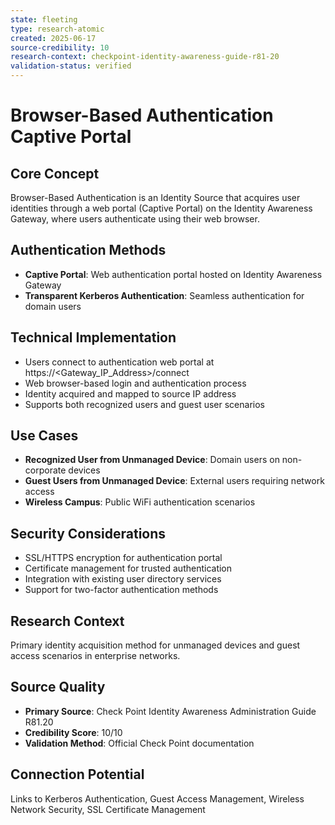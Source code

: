 ```yaml
---
state: fleeting
type: research-atomic
created: 2025-06-17
source-credibility: 10
research-context: checkpoint-identity-awareness-guide-r81-20
validation-status: verified
---
```


# Browser-Based Authentication Captive Portal

## Core Concept
Browser-Based Authentication is an Identity Source that acquires user identities through a web portal (Captive Portal) on the Identity Awareness Gateway, where users authenticate using their web browser.

## Authentication Methods
- **Captive Portal**: Web authentication portal hosted on Identity Awareness Gateway
- **Transparent Kerberos Authentication**: Seamless authentication for domain users

## Technical Implementation
- Users connect to authentication web portal at https://<Gateway_IP_Address>/connect
- Web browser-based login and authentication process
- Identity acquired and mapped to source IP address
- Supports both recognized users and guest user scenarios

## Use Cases
- **Recognized User from Unmanaged Device**: Domain users on non-corporate devices
- **Guest Users from Unmanaged Device**: External users requiring network access
- **Wireless Campus**: Public WiFi authentication scenarios

## Security Considerations
- SSL/HTTPS encryption for authentication portal
- Certificate management for trusted authentication
- Integration with existing user directory services
- Support for two-factor authentication methods

## Research Context
Primary identity acquisition method for unmanaged devices and guest access scenarios in enterprise networks.

## Source Quality
- **Primary Source**: Check Point Identity Awareness Administration Guide R81.20
- **Credibility Score**: 10/10
- **Validation Method**: Official Check Point documentation

## Connection Potential
Links to Kerberos Authentication, Guest Access Management, Wireless Network Security, SSL Certificate Management